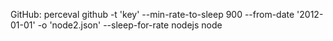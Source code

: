 GitHub: 
perceval github -t 'key' --min-rate-to-sleep 900 --from-date '2012-01-01' -o 'node2.json' --sleep-for-rate nodejs node
